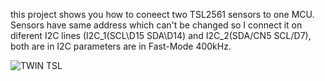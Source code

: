 this project shows you how to coneect two TSL2561 sensors to one MCU. 
Sensors have same address which can't be changed so I connect it on diferent I2C lines
(I2C_1(SCL\D15 SDA\D14) and I2C_2(SDA/CN5 SCL/D7), both are in I2C parameters are in Fast-Mode 400kHz.

![TWIN  TSL](https://github.com/user-attachments/assets/5cf2fe61-1000-4989-8e7c-4484d7987e13)
